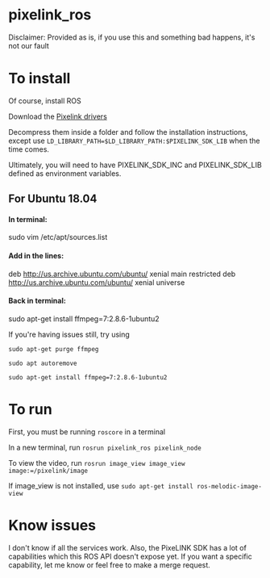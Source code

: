 # pixelink_ros
Disclaimer: Provided as is, if you use this and something bad happens, it's not our fault

# To install
Of course, install ROS

Download the [Pixelink drivers](https://storage.googleapis.com/files.pixelink.com/latest/PixeLINKSdk-for-Ubuntu16.04-PC_64-v2.3.tar.gz)

Decompress them inside a folder and follow the installation instructions, except use `LD_LIBRARY_PATH=$LD_LIBRARY_PATH:$PIXELINK_SDK_LIB` when the time comes. 

Ultimately, you will need to have PIXELINK_SDK_INC and PIXELINK_SDK_LIB defined as environment variables. 

## For Ubuntu 18.04
#### In terminal:
sudo vim /etc/apt/sources.list
#### Add in the lines:
deb http://us.archive.ubuntu.com/ubuntu/ xenial main restricted
deb http://us.archive.ubuntu.com/ubuntu/ xenial universe
#### Back in terminal:
sudo apt-get install ffmpeg=7:2.8.6-1ubuntu2

If you're having issues still, try using 

`sudo apt-get purge ffmpeg`

 `sudo apt autoremove`
 
 `sudo apt-get install ffmpeg=7:2.8.6-1ubuntu2`

# To run
First, you must be running `roscore` in a terminal

In a new terminal, run `rosrun pixelink_ros pixelink_node`

To view the video, run `rosrun image_view image_view image:=/pixelink/image`

If image_view is not installed, use `sudo apt-get install ros-melodic-image-view`

# Know issues
I don't know if all the services work. Also, the PixeLINK SDK has a lot of capabilities which this ROS API doesn't expose yet. If you want a specific capability, let me know or feel free to make a merge request.
